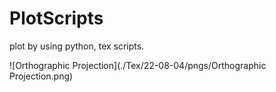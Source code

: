 # PlotScripts
plot by using python, tex scripts.

![Orthographic Projection](./Tex/22-08-04/pngs/Orthographic Projection.png)